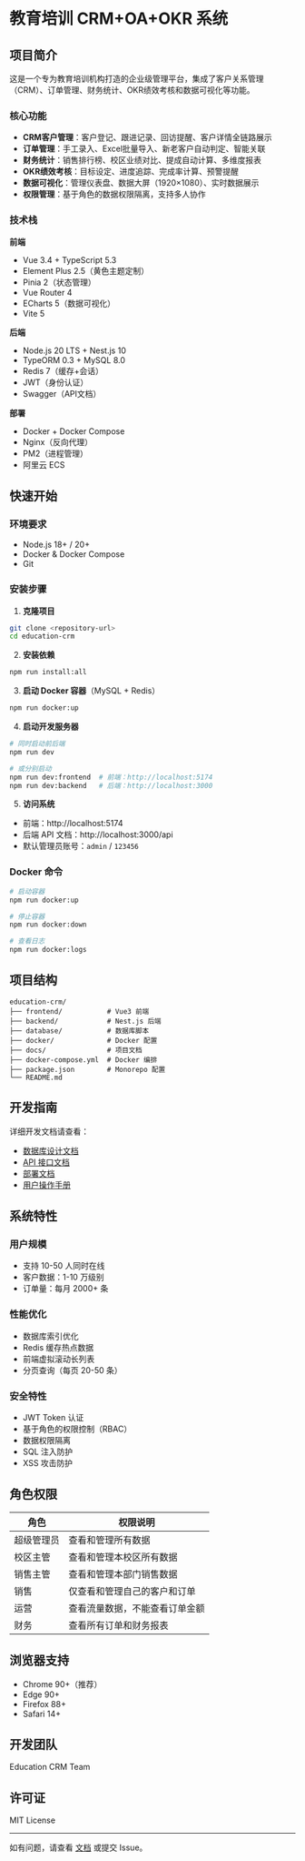 # 教育培训 CRM+OA+OKR 系统

## 项目简介

这是一个专为教育培训机构打造的企业级管理平台，集成了客户关系管理（CRM）、订单管理、财务统计、OKR绩效考核和数据可视化等功能。

### 核心功能

- **CRM客户管理**：客户登记、跟进记录、回访提醒、客户详情全链路展示
- **订单管理**：手工录入、Excel批量导入、新老客户自动判定、智能关联
- **财务统计**：销售排行榜、校区业绩对比、提成自动计算、多维度报表
- **OKR绩效考核**：目标设定、进度追踪、完成率计算、预警提醒
- **数据可视化**：管理仪表盘、数据大屏（1920×1080）、实时数据展示
- **权限管理**：基于角色的数据权限隔离，支持多人协作

### 技术栈

**前端**
- Vue 3.4 + TypeScript 5.3
- Element Plus 2.5（黄色主题定制）
- Pinia 2（状态管理）
- Vue Router 4
- ECharts 5（数据可视化）
- Vite 5

**后端**
- Node.js 20 LTS + Nest.js 10
- TypeORM 0.3 + MySQL 8.0
- Redis 7（缓存+会话）
- JWT（身份认证）
- Swagger（API文档）

**部署**
- Docker + Docker Compose
- Nginx（反向代理）
- PM2（进程管理）
- 阿里云 ECS

## 快速开始

### 环境要求

- Node.js 18+ / 20+
- Docker & Docker Compose
- Git

### 安装步骤

1. **克隆项目**
```bash
git clone <repository-url>
cd education-crm
```

2. **安装依赖**
```bash
npm run install:all
```

3. **启动 Docker 容器**（MySQL + Redis）
```bash
npm run docker:up
```

4. **启动开发服务器**
```bash
# 同时启动前后端
npm run dev

# 或分别启动
npm run dev:frontend  # 前端：http://localhost:5174
npm run dev:backend   # 后端：http://localhost:3000
```

5. **访问系统**
- 前端：http://localhost:5174
- 后端 API 文档：http://localhost:3000/api
- 默认管理员账号：`admin` / `123456`

### Docker 命令

```bash
# 启动容器
npm run docker:up

# 停止容器
npm run docker:down

# 查看日志
npm run docker:logs
```

## 项目结构

```
education-crm/
├── frontend/           # Vue3 前端
├── backend/            # Nest.js 后端
├── database/           # 数据库脚本
├── docker/             # Docker 配置
├── docs/               # 项目文档
├── docker-compose.yml  # Docker 编排
├── package.json        # Monorepo 配置
└── README.md
```

## 开发指南

详细开发文档请查看：
- [数据库设计文档](./docs/DATABASE.md)
- [API 接口文档](./docs/API.md)
- [部署文档](./docs/DEPLOY.md)
- [用户操作手册](./docs/USER_MANUAL.md)

## 系统特性

### 用户规模
- 支持 10-50 人同时在线
- 客户数据：1-10 万级别
- 订单量：每月 2000+ 条

### 性能优化
- 数据库索引优化
- Redis 缓存热点数据
- 前端虚拟滚动长列表
- 分页查询（每页 20-50 条）

### 安全特性
- JWT Token 认证
- 基于角色的权限控制（RBAC）
- 数据权限隔离
- SQL 注入防护
- XSS 攻击防护

## 角色权限

| 角色 | 权限说明 |
|------|---------|
| 超级管理员 | 查看和管理所有数据 |
| 校区主管 | 查看和管理本校区所有数据 |
| 销售主管 | 查看和管理本部门销售数据 |
| 销售 | 仅查看和管理自己的客户和订单 |
| 运营 | 查看流量数据，不能查看订单金额 |
| 财务 | 查看所有订单和财务报表 |

## 浏览器支持

- Chrome 90+（推荐）
- Edge 90+
- Firefox 88+
- Safari 14+

## 开发团队

Education CRM Team

## 许可证

MIT License

---

如有问题，请查看 [文档](./docs) 或提交 Issue。
